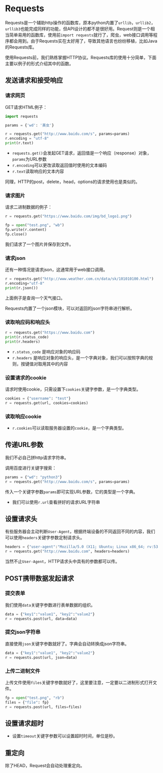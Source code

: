 # Requests

Requests是一个辅助http操作的函数库，原本python内置了`urllib`，`urllib2`，`urllib3`也能完成同样的功能，但API设计的都不是很好用。Request则是一个相当简单易用的函数库，使用前`import requests`就行了，爬虫，web接口调用等程序都会用到。由于Requests实在太好用了，导致其他语言也纷纷移植，比如Java的Requests库。

使用Requests前，我们熟练掌握HTTP协议。Requests库的使用十分简单，下面主要以例子的形式介绍其中的函数。

## 发送请求和接受响应

### 请求网页

GET请求HTML例子：

```python
import requests

params = {'wd': '美女'}

r = requests.get("http://www.baidu.com/s", params=params)
r.encoding = "utf-8"
print(r.text)
```

* `requests.get()`会发起GET请求，返回值是一个响应（response）对象，`params`为URL参数
* `r.encoding`可以更改读取返回值时使用的文本编码
* `r.text`读取响应的文本内容

同理，HTTP的post，delete，head，options的请求使用也是类似的。

### 请求图片

请求二进制数据的例子：

```python
r = requests.get("https://www.baidu.com/img/bd_logo1.png")

fp = open("test.png", "wb")
fp.write(r.content)
fp.close()
```

我们请求了一个图片并保存到文件。

### 请求json

还有一种情况是请求json，这通常用于web接口调用。

```python
r = requests.get("http://www.weather.com.cn/data/sk/101010100.html")
r.encoding="utf-8"
print(r.json())
```

上面例子是查询一个天气接口。

Requests内置了一个json模块，可以对返回的json字符串进行解析。

### 读取响应码和响应头

```python
r = requests.get("https://www.baidu.com")
print(r.status_code)
print(r.headers)
```

* `r.status_code` 是响应对象的响应码
* `r.headers` 是响应对象的响应头，是一个字典对象，我们可以按照字典的规则，按键值对取用其中的内容

### 设置请求的cookie

请求时使用cookie，只需设置下`cookies`关键字参数，是一个字典类型。

```python
cookies = {"username": "test"}
r = requests.get(url, cookies=cookies)
```

### 读取响应cookie

* `r.cookies`可以读取服务器设置的`cookie`，是一个字典类型。

## 传递URL参数

我们不必自己拼http请求字符串。

调用百度进行关键字搜索：
```python
params = {"wd": "python3"}
r = requests.get("http://www.baidu.com/s", params=params)
```

传入一个关键字参数`params`即可实现URL参数，它的类型是一个字典。

* 我们可以使用`r.url`查看拼好的请求URL字符串

## 设置请求头

有些服务器会主动判断`User-Agent`，根据终端设备的不同返回不同的内容，我们可以使用`headers`关键字参数定制请求头。

```python
headers = {"user-agent":"Mozilla/5.0 (X11; Ubuntu; Linux x86_64; rv:53.0) Gecko/20100101 Firefox/53.0"}
r = requests.get("http://www.baidu.com", headers=headers)
```

当然不止`User-Agent`，HTTP请求头中具有的参数都可以传。

## POST携带数据发起请求

### 提交表单

我们使用`data`关键字参数进行表单数据的组织。

```python
data = {"key1":"value1", "key2":"value2"}
r = requests.post(url, data=data)
```

### 提交json字符串

直接使用`json`关键字参数就好了。字典会自动转换成json字符串。

```python
data = {"key1":"value1", "key2":"value2"}
r = requests.post(url, json=data)
```

### 上传二进制文件

上传文件使用`files`关键字参数就好了，这里要注意，一定要以二进制形式打开文件。

```python
fp = open("test.png", "rb")
files = {"file": fp}
r = requests.post(url, files=files)
```

## 设置请求超时

* 设置`timeout`关键字参数可以设置超时时间，单位是秒。

## 重定向

除了HEAD，Request会自动处理重定向。
